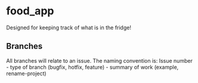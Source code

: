 # food_app
Designed for keeping track of what is in the fridge! 

## Branches
All branches will relate to an issue. The naming convention is:
Issue number - type of branch (bugfix, hotfix, feature) - summary of work (example, rename-project)
